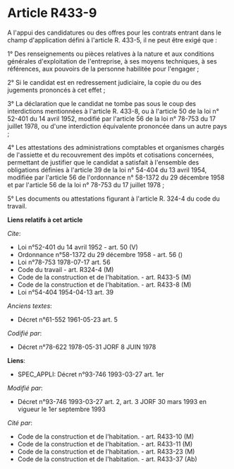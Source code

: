 # Article R433-9

A l'appui des candidatures ou des offres pour les contrats entrant dans le champ d'application défini à l'article R. 433-5,
il ne peut être exigé que :

1° Des renseignements ou pièces relatives à la nature et aux conditions générales d'exploitation de l'entreprise, à ses
moyens techniques, à ses références, aux pouvoirs de la personne habilitée pour l'engager ;

2° Si le candidat est en redressement judiciaire, la copie du ou des jugements prononcés à cet effet ;

3° La déclaration que le candidat ne tombe pas sous le coup des interdictions mentionnées à l'article R. 433-8, ou à
l'article 50 de la loi n° 52-401 du 14 avril 1952, modifié par l'article 56 de la loi n° 78-753 du 17 juillet 1978, ou d'une
interdiction équivalente prononcée dans un autre pays ;

4° Les attestations des administrations comptables et organismes chargés de l'assiette et du recouvrement des impôts et
cotisations concernées, permettant de justifier que le candidat a satisfait à l'ensemble des obligations définies à l'article
39 de la loi n° 54-404 du 13 avril 1954, modifiée par l'article 56 de l'ordonnance n° 58-1372 du 29 décembre 1958 et par
l'article 56 de la loi n° 78-753 du 17 juillet 1978 ;

5° Les documents ou attestations figurant à l'article R. 324-4 du code du travail.

**Liens relatifs à cet article**

_Cite_:

  - Loi n°52-401 du 14 avril 1952 - art. 50 (V)
  - Ordonnance n°58-1372 du 29 décembre 1958 - art. 56 ()
  - Loi n°78-753 1978-07-17 art. 56
  - Code du travail - art. R324-4 (M)
  - Code de la construction et de l'habitation. - art. R433-5 (M)
  - Code de la construction et de l'habitation. - art. R433-8 (M)
  - Loi n°54-404 1954-04-13 art. 39

_Anciens textes_:

  - Décret n°61-552 1961-05-23 art. 5

_Codifié par_:

  - Décret n°78-622 1978-05-31 JORF 8 JUIN 1978

**Liens**:

  - SPEC_APPLI: Décret n°93-746 1993-03-27 art. 1er

_Modifié par_:

  - Décret n°93-746 1993-03-27 art. 2, art. 3 JORF 30 mars 1993 en vigueur le 1er septembre 1993

_Cité par_:

  - Code de la construction et de l'habitation. - art. R433-10 (M)
  - Code de la construction et de l'habitation. - art. R433-11 (M)
  - Code de la construction et de l'habitation. - art. R433-23 (M)
  - Code de la construction et de l'habitation. - art. R433-37 (Ab)
